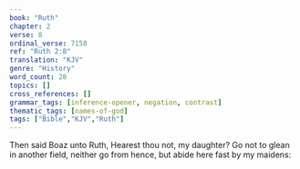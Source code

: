 ```yaml
---
book: "Ruth"
chapter: 2
verse: 8
ordinal_verse: 7158
ref: "Ruth 2:8"
translation: "KJV"
genre: "History"
word_count: 28
topics: []
cross_references: []
grammar_tags: [inference-opener, negation, contrast]
thematic_tags: [names-of-god]
tags: ["Bible","KJV","Ruth"]
---
```

Then said Boaz unto Ruth, Hearest thou not, my daughter? Go not to glean in another field, neither go from hence, but abide here fast by my maidens:
